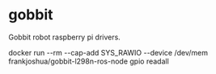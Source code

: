 # gobbit

Gobbit robot raspberry pi drivers.

docker run --rm --cap-add SYS_RAWIO --device /dev/mem frankjoshua/gobbit-l298n-ros-node gpio readall
